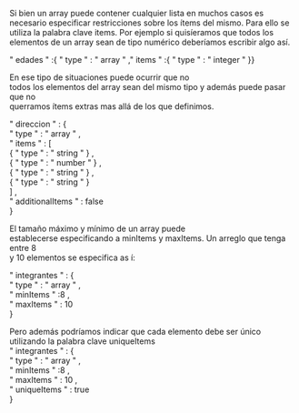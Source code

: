 Si bien un array puede contener cualquier lista en muchos casos es necesario especificar restricciones sobre los  ítems del mismo. Para ello se utiliza la palabra clave items. Por ejemplo si quisíeramos que todos los elementos de un array sean de tipo numérico deberíamos escribir algo así.

" edades " :{ " type " : " array " ," items " :{ " type " : " integer " }}

En ese tipo de situaciones puede ocurrir que no  
todos los elementos del array sean del mismo tipo y además puede pasar que no  
querramos ítems extras mas allá de los que definimos.

" direccion " : {  
	" type " : " array " ,  
	" items " : \[  
		{ " type " : " string " } ,  
		{ " type " : " number " } ,  
		{ " type " : " string " } ,  
		{ " type " : " string " }  
		 \] ,  
	" additionalItems " : false  
}

El tamaño máximo y mínimo de un array puede  
establecerse especificando a minItems y maxItems. Un arreglo que tenga entre 8  
y 10 elementos se especifica as ́ı:


" integrantes " : {  
	" type " : " array " ,  
	" minItems " :8 ,  
	" maxItems " : 10  
}

Pero además podríamos indicar que cada elemento debe ser único utilizando la palabra clave uniqueItems  
" integrantes " : {  
	" type " : " array " ,  
	" minItems " :8 ,  
	" maxItems " : 10 ,  
	" uniqueItems " : true  
}